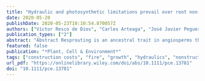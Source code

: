 ```yaml
---
title: "Hydraulic and photosynthetic limitations prevail over root non-structural carbohydrate reserves as drivers of resprouting in two Mediterranean oaks"
date: 2020-05-20
publishDate: 2020-05-23T10:10:54.870057Z
authors: ["Víctor Resco de Dios", "Carles Arteaga", "José Javier Peguero-Pina", "Domingo Sancho-Knapik", "Haiyan Qin", "Obey K Zveushe", "Wei Sun", "David G Williams", "Matthias M Boer", "Jordi Voltas", "José Manuel Moreno", "David T Tissue", "Eustaquio Gil-Pelegrín"]
publication_types: ["2"]
abstract: "Abstract Resprouting is an ancestral trait in angiosperms that confers resilience after perturbations. As climate change increases stress, resprouting vigor is declining in many forest regions, but the underlying mechanism is poorly understood. Resprouting in woody plants is thought to be primarily limited by the availability of non-structural carbohydrate reserves (NSC), but hydraulic limitations could also be important. We conducted a multifactorial experiment with two levels of light (ambient, 2–3% of ambient) and three levels of water stress (0, 50 and 80% losses of hydraulic conductivity, PLC) on two Mediterranean oaks (Quercus ilex and Q. faginea) under a rain-out shelter (n = 360). The proportion of resprouting individuals after canopy clipping declined markedly as PLC increased for both species. NSC concentrations affected the response of Q. ilex, the species with higher leaf construction costs, and its effect depended on the PLC. The growth of resprouting individuals was largely dependent on photosynthetic rates for both species, while stored NSC availability and hydraulic limitations played minor and non-significant roles, respectively. Contrary to conventional wisdom, our results indicate that resprouting in oaks may be primarily driven by complex interactions between hydraulics and carbon sources, whereas stored NSC play a significant but secondary role. This article is protected by copyright. All rights reserved."
featured: false
publication: "*Plant, Cell & Environment*"
tags: ["construction costs", "fire", "growth", "hydraulics", "nonstructural carbohydrate concentrations", "perturbation", "photosynthesis", "resilience", "resprouting vigor", "survival"]
url_pdf: "https://onlinelibrary.wiley.com/doi/abs/10.1111/pce.13781"
doi: "10.1111/pce.13781"
---
```


